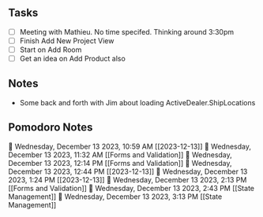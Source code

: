 ## Tasks
- [ ] Meeting with Mathieu. No time specifed. Thinking around 3:30pm
- [ ] Finish Add New Project View
- [ ] Start on Add Room
- [ ] Get an idea on Add Product also

## Notes
- Some back and forth with Jim about loading ActiveDealer.ShipLocations



## Pomodoro Notes

🍅 Wednesday, December 13 2023, 10:59 AM [[2023-12-13]]
🍅 Wednesday, December 13 2023, 11:32 AM [[Forms and Validation]]
🍅 Wednesday, December 13 2023, 12:14 PM [[Forms and Validation]]
🍅 Wednesday, December 13 2023, 12:44 PM [[2023-12-13]]
🍅 Wednesday, December 13 2023, 1:24 PM [[2023-12-13]]
🍅 Wednesday, December 13 2023, 2:13 PM [[Forms and Validation]]
🍅 Wednesday, December 13 2023, 2:43 PM [[State Management]]
🍅 Wednesday, December 13 2023, 3:13 PM [[State Management]]